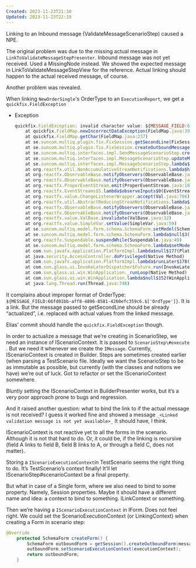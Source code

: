 ```yaml
---
Created: 2023-11-23T21:10
Updated: 2023-11-23T22:19
---
```

Linking to an Inbound message (ValidateMessageScenarioStep) caused a NPE.

The original problem was due to the missing actual message in `LinkToValidateMessageStepPresenter`. Inbound message was not yet received. Used a MissingNode instead. We showed the expected message in LinkToValidateMessageStepView for the reference. Actual linking should happen to the actual received message, of course.

Another problem was revealed.

When linking `NewOrderSingle`'s OrderType to an `ExecutionReport`, we get a `quickfix.FieldException`

- Exception
    
    ```JavaScript
    quickfix.FieldException: invalid character value: ${MESSAGE_FIELD:66fd01bb-aff8-4896-8581-4260efc359c6.$['OrdType']}
    	at quickfix.FieldMap.newIncorrectDataException(FieldMap.java:390)
    	at quickfix.FieldMap.getChar(FieldMap.java:237)
    	at se.suncom.multiq.plugin.fix.FixSession.getSecondLine(FixSession.java:509)
    	at se.suncom.multiq.plugin.fix.FixSession.createOutboundMessage(FixSession.java:950)
    	at se.suncom.multiq.interfaces.impl.SendMessageScenarioStep.createMessage(SendMessageScenarioStep.java:83)
    	at se.suncom.multiq.interfaces.impl.MessageScenarioStep.updateMessage(MessageScenarioStep.java:83)
    	at se.suncom.multiq.interfaces.impl.MessageScenarioStep.lambda$createForm$0(MessageScenarioStep.java:75)
    	at org.reactfx.util.NonAccumulativeStreamNotifications.lambda$head$0(NotificationAccumulator.java:134)
    	at org.reactfx.ObservableBase.notifyObservers(ObservableBase.java:68)
    	at org.reactfx.ObservableBase.notifyObservers(ObservableBase.java:57)
    	at org.reactfx.ProperEventStream.emit(ProperEventStream.java:18)
    	at org.reactfx.EventStreams$5.lambda$observeInputs$0(EventStreams.java:144)
    	at org.reactfx.value.ChangeListenerWrapper.accept(Val.java:786)
    	at org.reactfx.util.AbstractReducingStreamNotifications.lambda$head$0(NotificationAccumulator.java:248)
    	at org.reactfx.ObservableBase.notifyObservers(ObservableBase.java:68)
    	at org.reactfx.ObservableBase.notifyObservers(ObservableBase.java:57)
    	at org.reactfx.value.ValBase.invalidate(ValBase.java:32)
    	at org.reactfx.value.SimpleVar.setValue(SimpleVar.java:59)
    	at se.suncom.multiq.model.form.schema.SchemaForm.setModel(SchemaForm.java:111)
    	at se.suncom.multiq.model.form.schema.SchemaForm.lambda$null$3(SchemaForm.java:188)
    	at org.reactfx.Suspendable.suspendWhile(Suspendable.java:49)
    	at se.suncom.multiq.model.form.schema.SchemaForm.lambda$setModelFromWebView$4(SchemaForm.java:187)
    	at com.sun.javafx.application.PlatformImpl.lambda$null$177(PlatformImpl.java:295)
    	at java.security.AccessController.doPrivileged(Native Method)
    	at com.sun.javafx.application.PlatformImpl.lambda$runLater$178(PlatformImpl.java:294)
    	at com.sun.glass.ui.InvokeLaterDispatcher$Future.run(InvokeLaterDispatcher.java:95)
    	at com.sun.glass.ui.win.WinApplication._runLoop(Native Method)
    	at com.sun.glass.ui.win.WinApplication.lambda$null$152(WinApplication.java:177)
    	at java.lang.Thread.run(Thread.java:748)
    ```
    
      
    

It complains about improper format of OrderType: `${MESSAGE_FIELD:66fd01bb-aff8-4896-8581-4260efc359c6.$['OrdType']}`. It is a link. But the message passed to getSecondLine should be already “actualized”, i.e. replaced with actual values from the linked message.

Elias’ commit should handle the `quickfix.FieldException` though.

In order to actualize a message that we’re creating in ScenarioStep, we need an instance of IScenarioContext. It is passed to `ScenarioStep\#execute` . But we need it whenever we create the `IMessage`. Currently, IScenarioContext is created in Builder. Steps are sometimes created earlier (when parsing a TestScenario file. Ideally we want the ScenarioStep to be as immutable as possible, but currently (with the classes and notions we have) we’re out of luck. Got to refactor or set the IScenarioContext somewhere.

Bluntly setting the IScenarioContext in BuilderPresenter works, but it’s a very poor approach prone to bugs and regression.

And it raised another question: what to bind the link to if the actual message is not received? I guess it worked fine and showed a message `_<Linked validation message is not yet available>_` It should have, I think.

IScenarioContext is not reactive yet to all the forms in the scenario. Although it is not that hard to do. Or, it could be, if the linking is recursive (field A links to field B, field B links to A, or through a field C, does not matter).

Storing a `IScenarioExecutionContext`in TestScenario seems the right thing to do. It’s TestScenario’s context finally! It’ll let IScenarioStep\#scenarioContext be a final property.

But what in case of a Single form, where we also need to bind to some property. Namely, Session properties. Maybe it should have a different name and idea: a context to bind to something. ILinkContext or something.

Then we’re having a `IScenarioExecutionContext` in IForm. Does not feel right. We could set the ScenarioExecutionContext (or LinkingContext) when creating a Form in scenario step:

```Java
@Override
    protected SchemaForm createForm() {
        SchemaForm outboundForm = getSession().createOutboundForm(messageType);
        outboundForm.setScenarioExecutionContext(executionContext);
        return outboundForm;
    }
```